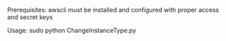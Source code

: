 Prerequisites:
awscli must be installed and configured with proper access and secret keys

Usage:
sudo python ChangeInstanceType.py <instance-id> <desired-instance-type>
